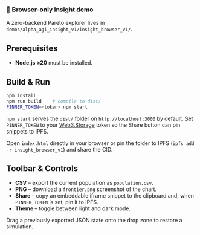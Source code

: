 ### 🔬 Browser-only Insight demo
A zero-backend Pareto explorer lives in
`demos/alpha_agi_insight_v1/insight_browser_v1/`.

## Prerequisites
- **Node.js ≥20** must be installed.

## Build & Run
```bash
npm install
npm run build    # compile to dist/
PINNER_TOKEN=<token> npm start
```
`npm start` serves the `dist/` folder on `http://localhost:3000` by default.
Set `PINNER_TOKEN` to your [Web3.Storage](https://web3.storage/) token so the
Share button can pin snippets to IPFS.

Open `index.html` directly in your browser or pin the folder to IPFS
(`ipfs add -r insight_browser_v1`) and share the CID.

## Toolbar & Controls
- **CSV** – export the current population as `population.csv`.
- **PNG** – download a `frontier.png` screenshot of the chart.
- **Share** – copy an embeddable iframe snippet to the clipboard and, when
  `PINNER_TOKEN` is set, pin it to IPFS.
- **Theme** – toggle between light and dark mode.

Drag a previously exported JSON state onto the drop zone to restore a
simulation.
